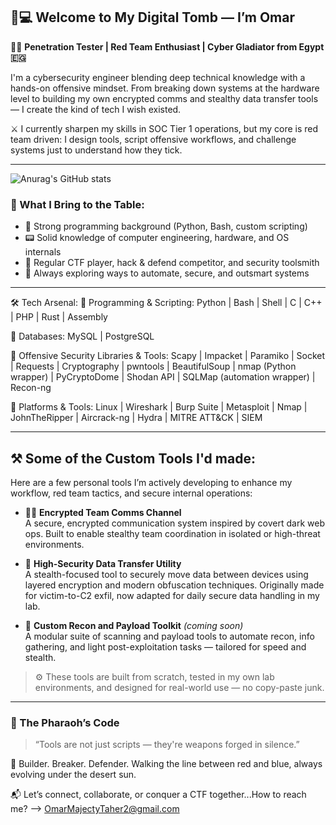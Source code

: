 ## 🐍💻 Welcome to My Digital Tomb — I’m Omar

🧑‍💻 **Penetration Tester | Red Team Enthusiast | Cyber Gladiator from Egypt 🇪🇬**

I'm a cybersecurity engineer blending deep technical knowledge with a hands-on offensive mindset. From breaking down systems at the hardware level to building my own encrypted comms and stealthy data transfer tools — I create the kind of tech I wish existed.

⚔️ I currently sharpen my skills in SOC Tier 1 operations, but my core is red team driven: I design tools, script offensive workflows, and challenge systems just to understand how they tick.

---
![Anurag's GitHub stats](https://github-readme-stats.vercel.app/api?username=MOmar990&show_icons=true&theme=transparent)



### 🧠 What I Bring to the Table:
- 🔧 Strong programming background (Python, Bash, custom scripting)
- 📟 Solid knowledge of computer engineering, hardware, and OS internals
- 🧩 Regular CTF player, hack & defend competitor, and security toolsmith
- 🧠 Always exploring ways to automate, secure, and outsmart systems

---

🛠️ Tech Arsenal:
🧠 Programming & Scripting:
Python | Bash | Shell | C | C++ | PHP | Rust | Assembly

💾 Databases:
MySQL | PostgreSQL

🔧 Offensive Security Libraries & Tools:
Scapy | Impacket | Paramiko | Socket | Requests | Cryptography | pwntools | BeautifulSoup | nmap (Python wrapper) | PyCryptoDome | Shodan API | SQLMap (automation wrapper) | Recon-ng

🧰 Platforms & Tools:
Linux | Wireshark | Burp Suite | Metasploit | Nmap | JohnTheRipper | Aircrack-ng | Hydra | MITRE ATT&CK | SIEM

---

## ⚒️ Some of the Custom Tools I'd made:

Here are a few personal tools I’m actively developing to enhance my workflow, red team tactics, and secure internal operations:

- 🕵️‍♂️ **Encrypted Team Comms Channel**  
  A secure, encrypted communication system inspired by covert dark web ops. Built to enable stealthy team coordination in isolated or high-threat environments.

- 📡 **High-Security Data Transfer Utility**  
  A stealth-focused tool to securely move data between devices using layered encryption and modern obfuscation techniques. Originally made for victim-to-C2 exfil, now adapted for daily secure data handling in my lab.

- 🧰 **Custom Recon and Payload Toolkit** *(coming soon)*  
  A modular suite of scanning and payload tools to automate recon, info gathering, and light post-exploitation tasks — tailored for speed and stealth.

> ⚙️ These tools are built from scratch, tested in my own lab environments, and designed for real-world use — no copy-paste junk.

---

### 🐫 The Pharaoh’s Code
> “Tools are not just scripts — they're weapons forged in silence.”

👾 Builder. Breaker. Defender. Walking the line between red and blue, always evolving under the desert sun.

📬 Let’s connect, collaborate, or conquer a CTF together...How to reach me? --> OmarMajectyTaher2@gmail.com


<!---
MOmar990/MOmar990 is a ✨ special ✨ repository because its `README.md` (this file) appears on your GitHub profile.
You can click the Preview link to take a look at your changes.
--->

